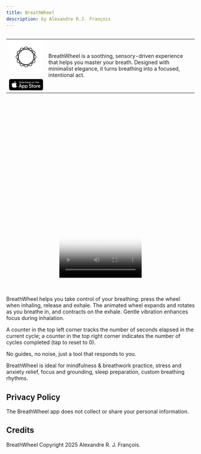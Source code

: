 ```yaml
---
title: BreathWheel
description: by Alexandre R.J. François
---
```


<table align="left" cellpadding="0" cellspacing="0" style="margin-left: auto; margin-right: auto; text-align: left;"><tr><td>

<img src="assets/images/breathwheel-icon.png" alt="BreathWheel" width="160" style="margin-bottom: 10px;"/>

<a href="https://apps.apple.com/app/" style="margin-left: auto; margin-right: auto;">
<img border="0" width="160" src="/assets/images/Download_on_the_App_Store_Badge_US-UK_RGB_blk_092917.svg" width="160" />
</a>

</td>
<td>
BreathWheel is a soothing, sensory-driven experience that helps you master your breath.
Designed with minimalist elegance, it turns breathing into a focused, intentional act.
</td></tr></table>

<center>
<video width="220" height="480" poster="assets/images/breathwheel-screenshot.png" controls>
<source src="assets/videos/breathwheel-video.mp4" type="video/mp4">
Your browser does not support the video tag.
</video>
</center>

&nbsp;

BreathWheel helps you take control of your breathing: press the wheel when inhaling, release and exhale.
The animated wheel expands and rotates as you breathe in, and contracts on the exhale.
Gentle vibration enhances focus during inhalation.

A counter in the top left corner tracks the number of seconds elapsed in the current cycle;
a counter in the top right corner indicates the number of cycles completed (tap to reset to 0).

No guides, no noise, just a tool that responds to you.

BreathWheel is ideal for mindfulness & breathwork practice, stress and anxiety relief, focus and grounding, sleep preparation, custom breathing rhythms.

## Privacy Policy

The BreathWheel app does not collect or share your personal information.

## Credits

BreathWheel Copyright 2025 Alexandre R. J. François.
